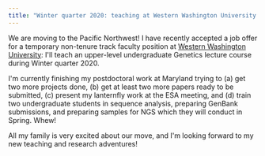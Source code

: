 ```yaml
---
title: "Winter quarter 2020: teaching at Western Washington University!"
---
```


We are moving to the Pacific Northwest! I have recently accepted a job offer for a temporary non-tenure track faculty position at [Western Washington University](https://www.wwu.edu/): I'll teach an upper-level undergraduate Genetics lecture course during Winter quarter 2020.  <!--more-->  

I'm currently finishing my postdoctoral work at Maryland trying to (a) get two more projects done, (b) get at least two more papers ready to be submitted, (c) present my lanternfly work at the ESA meeting, and (d) train two undergraduate students in sequence analysis, preparing GenBank submissions, and preparing samples for NGS which they will conduct in Spring. Whew!

All my family is very excited about our move, and I'm looking forward to my new teaching and research adventures! 